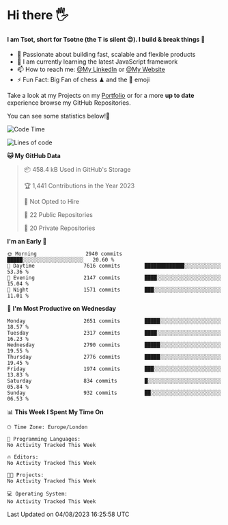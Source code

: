 # Hi there :raised_hand_with_fingers_splayed:
#### I am Tsot, short for Tsotne (the T is silent :wink:). I build & break things :space_invader:
- :telescope: Passionate about building fast, scalable and flexible products
- :seedling: I am currently learning the latest JavaScript framework 
- :mailbox: How to reach me: [@My LinkedIn](https://www.linkedin.com/in/tsotne-gvadzabia/) or [@My Website](https://tsotne.co.uk/contact)
- :zap: Fun Fact: Big Fan of chess ♟ and the 👾 emoji

Take a look at my Projects on my [Portfolio](https://tsotne.co.uk/) or for a more **up to date** experience browse my GitHub Repositories.

You can see some statistics below!:space_invader:
<!--START_SECTION:waka-->
![Code Time](http://img.shields.io/badge/Code%20Time-761%20hrs%202%20mins-blue)

![Lines of code](https://img.shields.io/badge/From%20Hello%20World%20I%27ve%20Written-6.8%20million%20lines%20of%20code-blue)

**🐱 My GitHub Data** 

> 📦 458.4 kB Used in GitHub's Storage 
 > 
> 🏆 1,441 Contributions in the Year 2023
 > 
> 🚫 Not Opted to Hire
 > 
> 📜 22 Public Repositories 
 > 
> 🔑 20 Private Repositories 
 > 
**I'm an Early 🐤** 

```text
🌞 Morning                2940 commits        █████░░░░░░░░░░░░░░░░░░░░   20.60 % 
🌆 Daytime                7616 commits        █████████████░░░░░░░░░░░░   53.36 % 
🌃 Evening                2147 commits        ████░░░░░░░░░░░░░░░░░░░░░   15.04 % 
🌙 Night                  1571 commits        ███░░░░░░░░░░░░░░░░░░░░░░   11.01 % 
```
📅 **I'm Most Productive on Wednesday** 

```text
Monday                   2651 commits        █████░░░░░░░░░░░░░░░░░░░░   18.57 % 
Tuesday                  2317 commits        ████░░░░░░░░░░░░░░░░░░░░░   16.23 % 
Wednesday                2790 commits        █████░░░░░░░░░░░░░░░░░░░░   19.55 % 
Thursday                 2776 commits        █████░░░░░░░░░░░░░░░░░░░░   19.45 % 
Friday                   1974 commits        ███░░░░░░░░░░░░░░░░░░░░░░   13.83 % 
Saturday                 834 commits         █░░░░░░░░░░░░░░░░░░░░░░░░   05.84 % 
Sunday                   932 commits         ██░░░░░░░░░░░░░░░░░░░░░░░   06.53 % 
```


📊 **This Week I Spent My Time On** 

```text
🕑︎ Time Zone: Europe/London

💬 Programming Languages: 
No Activity Tracked This Week

🔥 Editors: 
No Activity Tracked This Week

🐱‍💻 Projects: 
No Activity Tracked This Week

💻 Operating System: 
No Activity Tracked This Week
```


 Last Updated on 04/08/2023 16:25:58 UTC
<!--END_SECTION:waka-->
